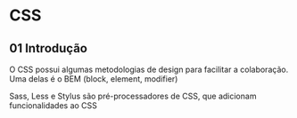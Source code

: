 # CSS

## 01 Introdução

O CSS possui algumas metodologias de design para facilitar a colaboração. Uma delas é o BEM (block, element, modifier)

Sass, Less e Stylus são pré-processadores de CSS, que adicionam funcionalidades ao CSS
